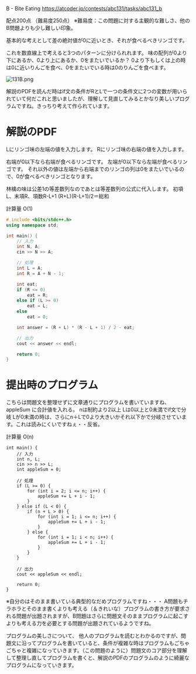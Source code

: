 <!--
title:   ABC131 B - Bite Eating (c++14)
tags:    AtCoder,C++,競技プログラミング
id:      4371a4358a6621454204
private: false
-->
B - Bite Eating
https://atcoder.jp/contests/abc131/tasks/abc131_b

配点200点 （難易度250点）
※難易度：この問題に対する主観的な難しさ、他のB問題よりも少し難しい印象。

基本的な考えとして差の絶対値が0に近いとき、それが食べるべきリンゴです。

これを数直線上で考えると3つのパターンに分けられれます。
味の配列が0より下にあるか、0より上にあるか、0をまたいでいるか？
0より下もしくは上の時は0に近いりんごを食べ、0をまたいでいる時は0のりんごを食べます。

![131B.png](https://qiita-image-store.s3.ap-northeast-1.amazonaws.com/0/44761/3142f69c-79e8-40ef-60bc-bda69f8b07d0.png)

解説のPDFを読んだ時はif文の条件がRとLで一つの条件文に2つの変数が用いられていて何だこれと思いましたが、理解して見直してみるとかなり美しいプログラムですね。きっちり考えて作られています。

# 解説のPDF
Lにリンゴ味の左端の値を入力します。
Rにリンゴ味の右端の値を入力します。

右端が0以下なら右端が食べるリンゴです。
左端が0以下なら左端が食べるリンゴです。
それ以外の値は左端から右端までのリンゴの列は0をまたいでいるので、0が食べるべきリンゴとなります。

林檎の味は公差1の等差数列なのであとは等差数列の公式に代入します。
初項L、末項R、項数R-L+1
(R+L)(R-L+1)/2＝総和

計算量 O(1)

```ABC131B.cpp
# include <bits/stdc++.h>
using namespace std;

int main() {
    // 入力
    int N, A;
    cin >> N >> A;

    // 処理
    int L = A;
    int R = A + N - 1;

    int eat;
    if (R <= 0)
        eat = R;
    else if (L >= 0)
        eat = L;
    else
        eat = 0;

    int answer = (R + L) * (R - L + 1) / 2 - eat;

    // 出力
    cout << answer << endl;

    return 0;
}

```

# 提出時のプログラム
こちらは問題文を整理せずに文章通りにプログラムを書いていますね、
appleSum に合計値を入れる。
nは制約より2以上
Lは0以上と0未満でif文で分岐
Lが0未満の時は、さらにn＋Lで0より大きいかそれ以下かで分岐させています。これは読みにくいですねぇ・・反省。

計算量 O(n)

```
int main() {
    // 入力
    int n, L;
    cin >> n >> L;
    int appleSum = 0;

    // 処理
    if (L >= 0) {
        for (int i = 2; i <= n; i++) {
            appleSum += L + i - 1;
        }
    } else if (L < 0) {
        if (n + L > 0) {
            for (int i = 1; i <= n; i++) {
                appleSum += L + i - 1;
            }
        } else {
            for (int i = 1; i < n; i++) {
                appleSum += L + i - 1;
            }
        }
    }

    // 出力
    cout << appleSum << endl;

    return 0;
}
```

※自分のはそのまま書いている典型的なだめプログラムですね・・・
A問題もチラホラとそのまま書くよりも考える（＆きれいな）プログラムの書き方が要求される問題が出題されますが、B問題はさらに問題文そのままプログラムに起こすよりも考える力を必要とする問題が出題されているようですね。

プログラムの美しさについて、
他人のプログラムを読むとわかるのですが、問題文に沿ってプログラムを書いていると、条件が複雑な時はプログラムもごちゃごちゃと複雑になっていきます。（この問題のように）問題文のコア部分を理解して整理し直してプログラムを書くと、解説のPDFのプログラムのように綺麗なプログラムになっていきます。
